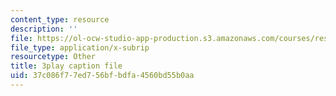 ```yaml
---
content_type: resource
description: ''
file: https://ol-ocw-studio-app-production.s3.amazonaws.com/courses/res-3-002-collaborative-design-and-creative-expression-with-arduino-microcontrollers-january-iap-2017/37c086f77ed756bfbdfa4560bd55b0aa_2039260.vtt
file_type: application/x-subrip
resourcetype: Other
title: 3play caption file
uid: 37c086f7-7ed7-56bf-bdfa-4560bd55b0aa
---
```

